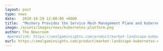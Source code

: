 ```yaml
---		
layout: post
type: news
date:   2020-10-29 12:00:00 +0000
title:  "Meshery Provides the Service Mesh Management Plane and Kubernetes Evolves into an Enterprise Platform"
image: /assets/images/news/kubernetes-platform.png
author: The Newsroom
 #permalink: https://amalgaminsights.com/product/market-landscape-kubernetes-evolves-into-an-enterprise-platform/
eurl: https://amalgaminsights.com/product/market-landscape-kubernetes-evolves-into-an-enterprise-platform/
--- 		
```

 
